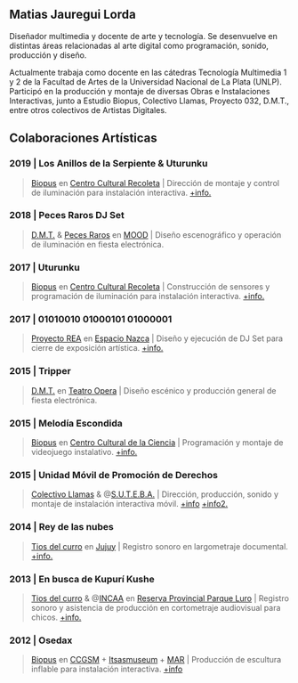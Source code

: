 ## Matias Jauregui Lorda

Diseñador multimedia y docente de arte y tecnología. Se desenvuelve en distintas áreas relacionadas al arte digital como programación, sonido, producción y diseño.

Actualmente trabaja como docente en las cátedras Tecnología Multimedia 1 y 2 de la Facultad de Artes de la Universidad Nacional de La Plata (UNLP). Participó en la producción y montaje de diversas Obras e Instalaciones Interactivas, junto a Estudio Biopus, Colectivo Llamas, Proyecto 032, D.M.T., entre otros colectivos de Artistas Digitales.


## Colaboraciones Artísticas

### 2019 | Los Anillos de la Serpiente & Uturunku

> [Biopus](http://www.estudiobiopus.com.ar/estudio/) en [Centro Cultural Recoleta](http://www.centroculturalrecoleta.org/) | Dirección de montaje y control de iluminación para instalación interactiva. [+info.](http://www.estudiobiopus.com.ar/estudio/serpiente.html)

### 2018 | Peces Raros DJ Set
> [D.M.T.](https://www.facebook.com/DynamicAndModernTrip/) & [Peces Raros](https://www.facebook.com/peces/) en [MOOD](https://www.facebook.com/moodlaplata/) | Diseño escenográfico y operación de iluminación en fiesta electrónica.

### 2017 | Uturunku
> [Biopus](http://www.estudiobiopus.com.ar/estudio/) en [Centro Cultural Recoleta](http://www.centroculturalrecoleta.org/) | Construcción de sensores y programación de iluminación para instalación interactiva. [+info.](http://www.estudiobiopus.com.ar/estudio/uturunku.html)

### 2017 | 01010010 01000101 01000001
> [Proyecto REA](https://www.instagram.com/proyectorea/) en [Espacio Nazca](https://www.facebook.com/nazcaespacio/) | Diseño y ejecución de DJ Set para cierre de exposición artística. [+info.](https://www.facebook.com/rea.proyecto/videos/193827411517002/)

### 2015 | Tripper
>[D.M.T.](https://www.facebook.com/DynamicAndModernTrip/) en [Teatro Opera](https://www.facebook.com/operalaplata/) | Diseño escénico y producción general de fiesta electrónica.

### 2015 | Melodía Escondida
>[Biopus](http://www.estudiobiopus.com.ar/estudio/) en [Centro Cultural de la Ciencia](http://ccciencia.gob.ar/) | Programación y montaje de videojuego instalativo. [+info.](http://www.estudiobiopus.com.ar/estudio/melodia_escondida.html)

### 2015 | Unidad Móvil de Promoción de Derechos
>[Colectivo Llamas]() & @[S.U.T.E.B.A.](https://www.suteba.org.ar/) | Dirección, producción, sonido y montaje de instalación interactiva móvil. [+info](https://vimeo.com/284396845) [+info2.](https://vimeo.com/284761445)

### 2014 | Rey de las nubes
>[Tios del curro]() en [Jujuy](http://www.turismo.jujuy.gov.ar/) | Registro sonoro en largometraje documental. [+info.](http://www.selectplay.laplata.gov.ar/catalogo/rey-de-las-nubes)

### 2013 | En busca de Kupurí Kushe
>[Tios del curro]() & @[INCAA](http://www.incaa.gov.ar/) en [Reserva Provincial Parque Luro](https://turismo.lapampa.gob.ar/index.php/reserva-provincial-parque-luro) | Registro sonoro y asistencia de producción en cortometraje audiovisual para chicos. [+info.](https://www.youtube.com/watch?v=LCUgZPifyto)

### 2012 | Osedax
>[Biopus](http://www.estudiobiopus.com.ar/estudio/) en [CCGSM](http://www.elculturalsanmartin.org/) + [Itsasmuseum](https://www.itsasmuseum.eus/) + [MAR](https://www.gba.gob.ar/museomar) | Producción de escultura inflable para instalación interactiva. [+info](http://www.estudiobiopus.com.ar/estudio/osedax.html)
